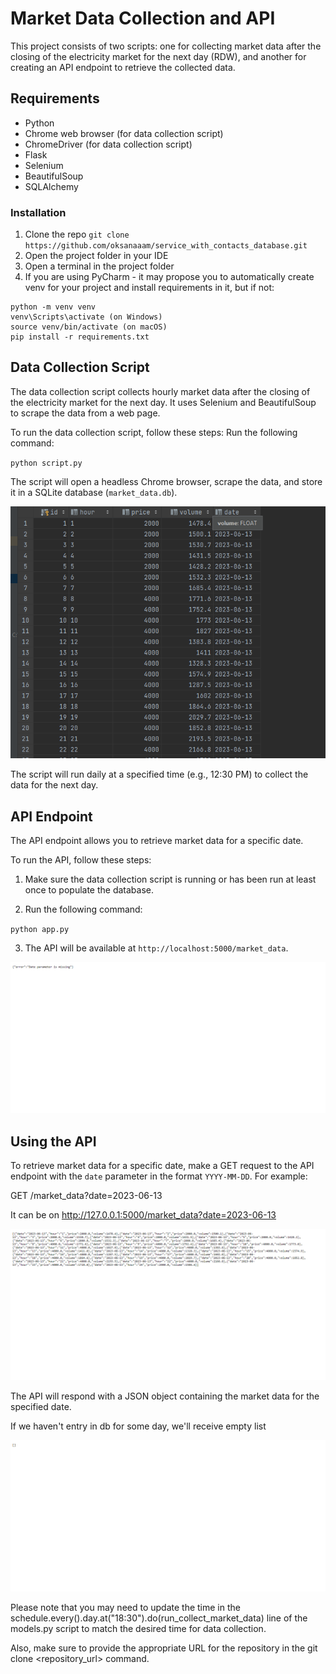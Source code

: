 # Market Data Collection and API

This project consists of two scripts: one for collecting market data after the closing of the electricity market for the next day (RDW), and another for creating an API endpoint to retrieve the collected data.

## Requirements

- Python
- Chrome web browser (for data collection script)
- ChromeDriver (for data collection script)
- Flask
- Selenium
- BeautifulSoup
- SQLAlchemy

### Installation

1. Clone the repo
`git clone https://github.com/oksanaaam/service_with_contacts_database.git`
2. Open the project folder in your IDE
3. Open a terminal in the project folder
4. If you are using PyCharm - it may propose you to automatically create venv for your project and install requirements in it, but if not:
```
python -m venv venv
venv\Scripts\activate (on Windows)
source venv/bin/activate (on macOS)
pip install -r requirements.txt
```

## Data Collection Script

The data collection script collects hourly market data after the closing of the electricity market for the next day. It uses Selenium and BeautifulSoup to scrape the data from a web page.

To run the data collection script, follow these steps:
Run the following command:

`python script.py`

The script will open a headless Chrome browser, scrape the data, and store it in a SQLite database (`market_data.db`).

![img.png](img%20for%20README%2Fimg.png)

The script will run daily at a specified time (e.g., 12:30 PM) to collect the data for the next day.

## API Endpoint

The API endpoint allows you to retrieve market data for a specific date.

To run the API, follow these steps:

1. Make sure the data collection script is running or has been run at least once to populate the database.

2. Run the following command:

`python app.py`


3. The API will be available at `http://localhost:5000/market_data`.

![img_1.png](img%20for%20README%2Fimg_1.png)

## Using the API

To retrieve market data for a specific date, make a GET request to the API endpoint with the `date` parameter in the format `YYYY-MM-DD`. 
For example:

GET /market_data?date=2023-06-13

It can be on http://127.0.0.1:5000/market_data?date=2023-06-13

![img_2.png](img%20for%20README%2Fimg_2.png)

The API will respond with a JSON object containing the market data for the specified date.

If we haven't entry in db for some day, we'll receive empty list

![img_3.png](img%20for%20README%2Fimg_3.png)

Please note that you may need to update the time in the schedule.every().day.at("18:30").do(run_collect_market_data) line of the models.py script to match the desired time for data collection.

Also, make sure to provide the appropriate URL for the repository in the git clone <repository_url> command.